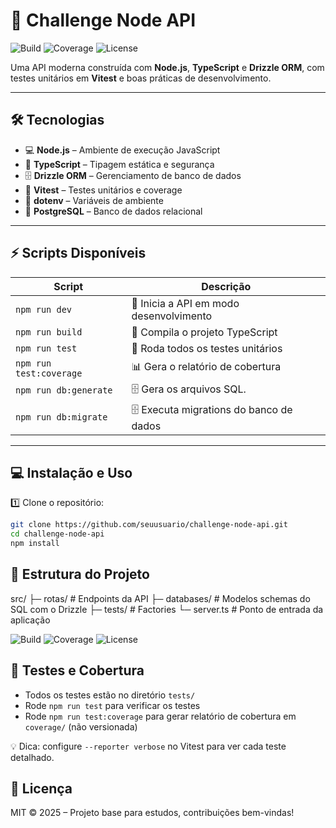 # 🚀 Challenge Node API

![Build](https://img.shields.io/github/actions/workflow/status/seuusuario/challenge-node-api/nodejs.yml?branch=main)
![Coverage](https://img.shields.io/badge/coverage-100%25-brightgreen)
![License](https://img.shields.io/badge/license-MIT-blue)

Uma API moderna construída com **Node.js**, **TypeScript** e **Drizzle ORM**, com testes unitários em **Vitest** e boas práticas de desenvolvimento.

---

## 🛠 Tecnologias

- 💻 **Node.js** – Ambiente de execução JavaScript
- 📜 **TypeScript** – Tipagem estática e segurança
- 🗄 **Drizzle ORM** – Gerenciamento de banco de dados
- 🧪 **Vitest** – Testes unitários e coverage
- 🔑 **dotenv** – Variáveis de ambiente
- 🐘 **PostgreSQL** – Banco de dados relacional

---

## ⚡ Scripts Disponíveis

| Script                  | Descrição                               |
| ----------------------- | --------------------------------------- |
| `npm run dev`           | 🔹 Inicia a API em modo desenvolvimento |
| `npm run build`         | 🔹 Compila o projeto TypeScript         |
| `npm run test`          | 🧪 Roda todos os testes unitários       |
| `npm run test:coverage` | 📊 Gera o relatório de cobertura        |
| `npm run db:generate`   | 🗄 Gera os arquivos SQL.                |
| `npm run db:migrate`    | 🗄 Executa migrations do banco de dados |

---

## 💻 Instalação e Uso

1️⃣ Clone o repositório:

```bash
git clone https://github.com/seuusuario/challenge-node-api.git
cd challenge-node-api
npm install
```

## 📂 Estrutura do Projeto

src/
├─ rotas/ # Endpoints da API
├─ databases/ # Modelos schemas do SQL com o Drizzle
├─ tests/ # Factories
└─ server.ts # Ponto de entrada da aplicação

![Build](https://img.shields.io/github/actions/workflow/status/seuusuario/challenge-node-api/nodejs.yml?branch=main)
![Coverage](https://img.shields.io/badge/coverage-100%25-brightgreen)
![License](https://img.shields.io/badge/license-MIT-blue)

## 🧪 Testes e Cobertura

- Todos os testes estão no diretório `tests/`
- Rode `npm run test` para verificar os testes
- Rode `npm run test:coverage` para gerar relatório de cobertura em `coverage/` (não versionada)

💡 Dica: configure `--reporter verbose` no Vitest para ver cada teste detalhado.

## 📜 Licença

MIT © 2025 – Projeto base para estudos, contribuições bem-vindas!
